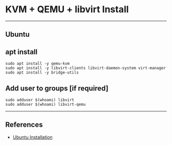 # KVM + QEMU + libvirt Install

---

## Ubuntu

## apt install
```
sudo apt install -y qemu-kvm
sudo apt install -y libvirt-clients libvirt-daemon-system virt-manager
sudo apt install -y bridge-utils

```

## Add user to groups [if required]

```
sudo adduser $(whoami) libvirt
sudo adduser $(whoami) libvirt-qemu
```

---

## References

* [Ubuntu Installation](https://linuxconfig.org/install-and-set-up-kvm-on-ubuntu-18-04-bionic-beaver-linux)